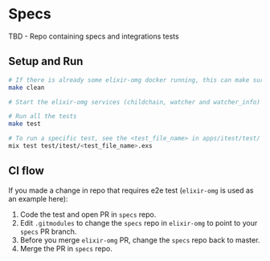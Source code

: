 # Specs

TBD - Repo containing specs and integrations tests

## Setup and Run

```sh
# If there is already some elixir-omg docker running, this can make sure it is cleaned up
make clean

# Start the elixir-omg services (childchain, watcher and watcher_info) as background services

# Run all the tests
make test

# To run a specific test, see the <test_file_name> in apps/itest/test/
mix test test/itest/<test_file_name>.exs
```

## CI flow

If you made a change in repo that requires e2e test (`elixir-omg` is used as an example here):
1. Code the test and open PR in `specs` repo.
3. Edit `.gitmodules` to change the `specs` repo in `elixir-omg` to point to your `specs` PR branch.
4. Before you merge `elixir-omg` PR, change the `specs` repo back to master.
5. Merge the PR in `specs` repo.
